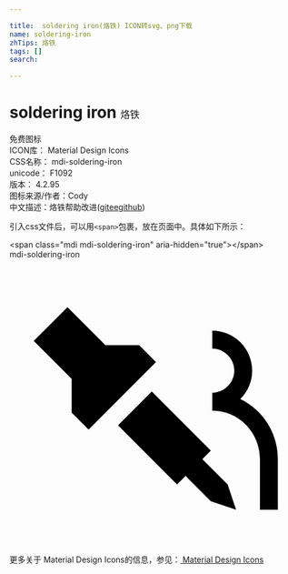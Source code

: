 ```yaml
---

title:  soldering iron(烙铁) ICON转svg、png下载
name: soldering-iron
zhTips: 烙铁
tags: []
search: 

---
```


# soldering iron  <small style="font-size: 60%;font-weight: 100">烙铁</small>


<div class="detail-page">
<p>
<span><span class="badge-success badge">免费图标</span> </span>
<br/>
<span>
ICON库：
<span class="badge-secondary badge">Material Design Icons</span> 
</span>
<br/>
<span>
CSS名称：
<span class="badge-secondary badge">mdi-soldering-iron</span> 
</span>
<br/>
<span>
unicode：
<span class="badge-secondary badge">F1092</span> 
<copy-btn content='F1092' btn-title=""></copy-btn>
<copy-btn :content='String.fromCodePoint(parseInt("F1092", 16))' btn-title="复制U"></copy-btn>
</span>
<br/>
<span>
版本：
<span class="badge-secondary badge">4.2.95</span> 
</span>
<br/>
<span>图标来源/作者：<span class="badge-light badge">Cody</span></span> 
<br/>
<span class="zh-detail">中文描述：<span class="badge-primary badge">烙铁</span><span class="help-link"><span>帮助改进</span>(<a href="https://gitee.com/liuwave/icon-helper/edit/master/json/material/soldering-iron.json" target="_blank" rel="noopener noreferrer">gitee</a><a href="https://github.com/liuwave/icon-helper/edit/master/json/material/soldering-iron.json" target="_blank" rel="noopener noreferrer">github</a></span>)</span><br/>
</p>
</div>
<div class="alert alert-dark">
  <i class="mdi mdi-soldering-iron mdi-48px"></i>
  <i class="mdi mdi-soldering-iron mdi-36px"></i>
  <i class="mdi mdi-soldering-iron mdi-24px"></i>
  <i class="mdi mdi-soldering-iron mdi-18px"></i>
</div>
<div>
  <p>引入css文件后，可以用<code>&lt;span&gt;</code>包裹，放在页面中。具体如下所示：    
  </p>
  <div class="alert alert-primary" style="font-size: 14px">
    &lt;span class="mdi mdi-soldering-iron" aria-hidden="true"&gt;&lt;/span&gt;
    <copy-btn content='<span class="mdi mdi-soldering-iron" aria-hidden="true"></span>'></copy-btn>
  </div>
  <div class="alert alert-secondary">
    <i class="mdi mdi-soldering-iron"
    style="font-size: 24px"
    aria-hidden="true"></i> mdi-soldering-iron
    <copy-btn content="mdi-soldering-iron" btn-title="复制图标名称"></copy-btn>
  </div>
</div>
<div id="svg" class="svg-wrap">
<svg xmlns="http://www.w3.org/2000/svg" viewBox="0 0 24 24"><path d="M4.86 4.03L2.03 6.86L5.21 10.04V12.87L6.63 14.28L12.28 8.63L10.87 7.21H8.04L4.86 4.03M17 6V7.5C18 7.5 18.85 8.33 18.85 9.35C18.85 10.37 18 11.2 17 11.2V12.7C19.24 12.7 21 14.53 21 16.77V21H22.5V16.76C22.5 14.54 21.22 12.62 19.35 11.73C19.97 11.12 20.35 10.28 20.35 9.35C20.35 7.5 18.85 6 17 6M11.93 11.1L9.1 13.93L14.05 18.88L14.76 18.17L16.88 20.29L19 21L18.29 18.88L16.17 16.76L16.88 16.05L11.93 11.1Z" /></svg>
</div>
<detail full-name='mdi-soldering-iron'></detail>
    
<div><p>更多关于 Material Design Icons的信息，参见：<a target="_blank" href="https://iconhelper.cn/material.html"> Material Design Icons</a>
</p></div>
